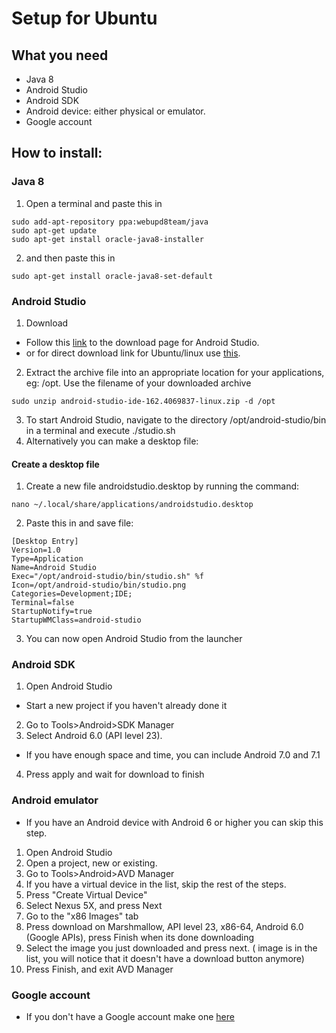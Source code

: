 # Setup for Ubuntu

## What you need
 - Java 8
 - Android Studio
 - Android SDK
 - Android device: either physical or emulator.
 - Google account

 ## How to install:
 ### Java 8
 1. Open a terminal and paste this in
 ```
 sudo add-apt-repository ppa:webupd8team/java
 sudo apt-get update
 sudo apt-get install oracle-java8-installer
```
2. and then paste this in
```
sudo apt-get install oracle-java8-set-default
```
 ### Android Studio
1. Download
  * Follow this [link](https://developer.android.com/studio/index.html) to the download page for Android Studio.
  * or for direct download link for Ubuntu/linux use [this](https://dl.google.com/dl/android/studio/ide-zips/2.3.3.0/android-studio-ide-162.4069837-linux.zip).
2. Extract the archive file into an appropriate location for your applications, eg: /opt. Use the filename of your downloaded archive
```
sudo unzip android-studio-ide-162.4069837-linux.zip -d /opt
```
3. To start Android Studio, navigate to the directory /opt/android-studio/bin in a terminal and execute ./studio.sh
4. Alternatively you can make a desktop file:
 #### Create a desktop file
 1. Create a new file androidstudio.desktop by running the command:
```
nano ~/.local/share/applications/androidstudio.desktop
```
2. Paste this in and save file:
```
[Desktop Entry]
Version=1.0
Type=Application
Name=Android Studio
Exec="/opt/android-studio/bin/studio.sh" %f
Icon=/opt/android-studio/bin/studio.png
Categories=Development;IDE;
Terminal=false
StartupNotify=true
StartupWMClass=android-studio
```
3. You can now open Android Studio from the launcher

### Android SDK
1. Open Android Studio
* Start a new project if you haven't already done it
2. Go to Tools>Android>SDK Manager
3. Select Android 6.0 (API level 23).
* If you have enough space and time, you can include Android 7.0 and 7.1
4. Press apply and wait for download to finish

### Android emulator
* If you have an Android device with Android 6 or higher you can skip this step.
1. Open Android Studio
2. Open a project, new or existing.
3. Go to Tools>Android>AVD Manager
4. If you have a virtual device in the list, skip the rest of the steps.
5. Press "Create Virtual Device"
6. Select Nexus 5X, and press Next
7. Go to the "x86 Images" tab
8. Press download on  Marshmallow, API level 23, x86-64, Android 6.0 (Google APIs), press Finish when its done downloading
9. Select the image you just downloaded and press next. ( image is in the list, you will notice that it doesn't have a download button anymore)
10. Press Finish, and exit AVD Manager

### Google account
* If you don't have a Google account make one [here](https://accounts.google.com/SignUp)
